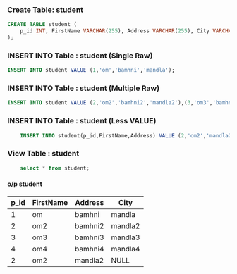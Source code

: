 ### Create Table: student
```sql
CREATE TABLE student (
    p_id INT, FirstName VARCHAR(255), Address VARCHAR(255), City VARCHAR(255)
);
```
    
### INSERT INTO Table : student (Single Raw)
```sql
INSERT INTO student VALUE (1,'om','bamhni','mandla');
```

### INSERT INTO Table : student (Multiple Raw)
```sql
INSERT INTO student VALUE (2,'om2','bamhni2','mandla2'),(3,'om3','bamhni3','mandla3'),(4,'om4','bamhni4','mandla4');
```


### INSERT INTO Table : student (Less VALUE)
```sql
    INSERT INTO student(p_id,FirstName,Address) VALUE (2,'om2','mandla2');
```

### View Table : student
```sql
    select * from student;
```

#### o/p student

| p_id | FirstName | Address   | City   |
|------|-----------|-----------|--------|
| 1    | om        | bamhni    | mandla |
| 2    | om2       | bamhni2   | mandla2 |
| 3    | om3       | bamhni3   | mandla3 |
| 4    | om4       | bamhni4   | mandla4 |
| 2    | om2       | mandla2   | NULL   |


    